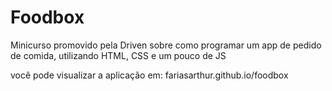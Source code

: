 # Foodbox
Minicurso promovido pela Driven sobre como programar um app de pedido de comida, utilizando HTML, CSS e um pouco de JS

você pode visualizar a aplicação em: fariasarthur.github.io/foodbox
